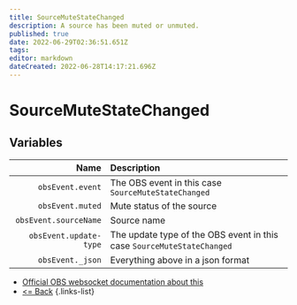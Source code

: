 ```yaml
---
title: SourceMuteStateChanged
description: A source has been muted or unmuted.
published: true
date: 2022-06-29T02:36:51.651Z
tags: 
editor: markdown
dateCreated: 2022-06-28T14:17:21.696Z
---
```


# SourceMuteStateChanged

## Variables

Name | Description
----:|:------------
| `obsEvent.event` | The OBS event in this case `SourceMuteStateChanged`
| `obsEvent.muted` | Mute status of the source
| `obsEvent.sourceName` | Source name
| `obsEvent.update-type` | The update type of the OBS event in this case `SourceMuteStateChanged`
| `obsEvent._json` | Everything above in a json format

* [Official OBS websocket documentation about this](https://github.com/obsproject/obs-websocket/blob/4.x-current/docs/generated/protocol.md#sourcemutestatechanged)
* [<= Back](/en/Integrations/OBS/Events)
{.links-list}